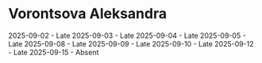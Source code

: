 # Vorontsova Aleksandra
2025-09-02 - Late
2025-09-03 - Late
2025-09-04 - Late
2025-09-05 - Late
2025-09-08 - Late
2025-09-09 - Late
2025-09-10 - Late
2025-09-12 - Late
2025-09-15 - Absent
